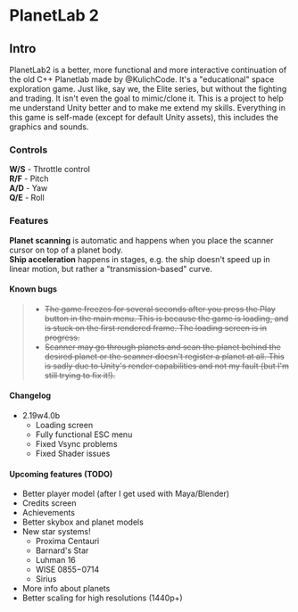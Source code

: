 # PlanetLab 2

## Intro
PlanetLab2 is a better, more functional and more interactive continuation of the old C++ Planetlab made by @KulichCode. 
It's a "educational" space exploration game. Just like, say we, the Elite series, but without the fighting and trading. It isn't even the goal to mimic/clone it. This is a project to help me understand Unity better and to make me extend my skills.
Everything in this game is self-made (except for default Unity assets), this includes the graphics and sounds.

### Controls
**W/S** - Throttle control  
**R/F** - Pitch  
**A/D** - Yaw  
**Q/E** - Roll  

### Features
**Planet scanning** is automatic and happens when you place the scanner cursor on top of a planet body.  
**Ship acceleration** happens in stages, e.g. the ship doesn't speed up in linear motion, but rather a "transmission-based"
curve.  

#### Known bugs
> * ~~The game freezes for several seconds after you press the Play button in the main menu. This is because the game is loading, and is stuck on the first rendered frame. The loading screen is in progress.~~
> * ~~Scanner may go through planets and scan the planet behind the desired planet or the scanner doesn't register a planet at all. This is sadly due to Unity's render capabilities and not my fault (but I'm still trying to fix it!).~~

#### Changelog
* 2.19w4.0b
  * Loading screen
  * Fully functional ESC menu
  * Fixed Vsync problems
  * Fixed Shader issues
  
#### Upcoming features (TODO)
* Better player model (after I get used with Maya/Blender)
* Credits screen
* Achievements
* Better skybox and planet models
* New star systems!
  * Proxima Centauri
  * Barnard's Star
  * Luhman 16
  * WISE 0855−0714
  * Sirius
* More info about planets
* Better scaling for high resolutions (1440p+)
